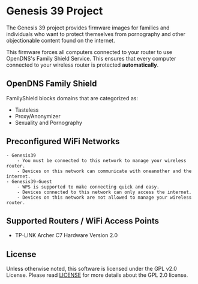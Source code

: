 # Genesis 39 Project

The Genesis 39 project provides firmware images for families and individuals
who want to protect themselves from pornography and other objectionable content
found on the internet.

This firmware forces all computers connected to your router to use OpenDNS's 
Family Shield Service. This ensures that every computer connected to your
wireless router is protected **automatically**.

## OpenDNS Family Shield
FamilyShield blocks domains that are categorized as:
 - Tasteless
 - Proxy/Anonymizer
 - Sexuality and Pornography

## Preconfigured WiFi Networks
    - Genesis39
        - You must be connected to this network to manage your wireless router.
        - Devices on this network can communicate with oneanother and the internet.
    - Genesis39-Guest
        - WPS is supported to make connecting quick and easy.
        - Devices connected to this network can only access the internet.
        - Devices on this network are not allowed to manage your wireless router.

## Supported Routers / WiFi Access Points
 - TP-LINK Archer C7 Hardware Version 2.0

## License
Unless otherwise noted, this software is licensed under the GPL v2.0 License.
Please read [LICENSE](LICENSE) for more details about the GPL 2.0 license.

